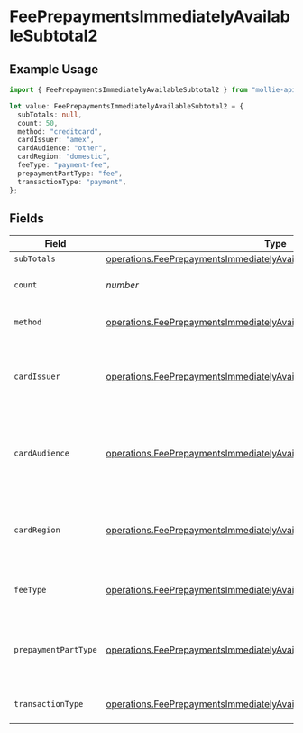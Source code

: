 # FeePrepaymentsImmediatelyAvailableSubtotal2

## Example Usage

```typescript
import { FeePrepaymentsImmediatelyAvailableSubtotal2 } from "mollie-api-typescript/models/operations";

let value: FeePrepaymentsImmediatelyAvailableSubtotal2 = {
  subTotals: null,
  count: 50,
  method: "creditcard",
  cardIssuer: "amex",
  cardAudience: "other",
  cardRegion: "domestic",
  feeType: "payment-fee",
  prepaymentPartType: "fee",
  transactionType: "payment",
};
```

## Fields

| Field                                                                                                                                                                | Type                                                                                                                                                                 | Required                                                                                                                                                             | Description                                                                                                                                                          | Example                                                                                                                                                              |
| -------------------------------------------------------------------------------------------------------------------------------------------------------------------- | -------------------------------------------------------------------------------------------------------------------------------------------------------------------- | -------------------------------------------------------------------------------------------------------------------------------------------------------------------- | -------------------------------------------------------------------------------------------------------------------------------------------------------------------- | -------------------------------------------------------------------------------------------------------------------------------------------------------------------- |
| `subTotals`                                                                                                                                                          | [operations.FeePrepaymentsImmediatelyAvailableSubTotal1](../../models/operations/feeprepaymentsimmediatelyavailablesubtotal1.md)[]                                   | :heavy_minus_sign:                                                                                                                                                   | N/A                                                                                                                                                                  |                                                                                                                                                                      |
| `count`                                                                                                                                                              | *number*                                                                                                                                                             | :heavy_minus_sign:                                                                                                                                                   | Number of transactions of this type                                                                                                                                  | 50                                                                                                                                                                   |
| `method`                                                                                                                                                             | [operations.FeePrepaymentsImmediatelyAvailableSubtotalMethod2](../../models/operations/feeprepaymentsimmediatelyavailablesubtotalmethod2.md)                         | :heavy_minus_sign:                                                                                                                                                   | Payment type of the transactions                                                                                                                                     | creditcard                                                                                                                                                           |
| `cardIssuer`                                                                                                                                                         | [operations.FeePrepaymentsImmediatelyAvailableSubtotalCardIssuer2](../../models/operations/feeprepaymentsimmediatelyavailablesubtotalcardissuer2.md)                 | :heavy_minus_sign:                                                                                                                                                   | In case of payments transactions with card, the card issuer will be available                                                                                        | amex                                                                                                                                                                 |
| `cardAudience`                                                                                                                                                       | [operations.FeePrepaymentsImmediatelyAvailableSubtotalCardAudience2](../../models/operations/feeprepaymentsimmediatelyavailablesubtotalcardaudience2.md)             | :heavy_minus_sign:                                                                                                                                                   | In case of payments trnsactions with card, the card audience will be available.                                                                                      | other                                                                                                                                                                |
| `cardRegion`                                                                                                                                                         | [operations.FeePrepaymentsImmediatelyAvailableSubtotalCardRegion2](../../models/operations/feeprepaymentsimmediatelyavailablesubtotalcardregion2.md)                 | :heavy_minus_sign:                                                                                                                                                   | In case of payments transactions with card, the card region will be available.                                                                                       | domestic                                                                                                                                                             |
| `feeType`                                                                                                                                                            | [operations.FeePrepaymentsImmediatelyAvailableSubtotalFeeType2](../../models/operations/feeprepaymentsimmediatelyavailablesubtotalfeetype2.md)                       | :heavy_minus_sign:                                                                                                                                                   | Present when the transaction represents a fee.                                                                                                                       | payment-fee                                                                                                                                                          |
| `prepaymentPartType`                                                                                                                                                 | [operations.FeePrepaymentsImmediatelyAvailableSubtotalPrepaymentPartType2](../../models/operations/feeprepaymentsimmediatelyavailablesubtotalprepaymentparttype2.md) | :heavy_minus_sign:                                                                                                                                                   | Prepayment part: fee itself, reimbursement, discount, VAT or rounding compensation.                                                                                  | fee                                                                                                                                                                  |
| `transactionType`                                                                                                                                                    | [operations.FeePrepaymentsImmediatelyAvailableSubtotalTransactionType2](../../models/operations/feeprepaymentsimmediatelyavailablesubtotaltransactiontype2.md)       | :heavy_minus_sign:                                                                                                                                                   | Represents the transaction type                                                                                                                                      | payment                                                                                                                                                              |